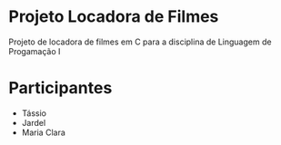 # Projeto Locadora de Filmes

Projeto de locadora de filmes em C para a disciplina de Linguagem de Progamação I

# Participantes

- Tássio
- Jardel
- Maria Clara 
